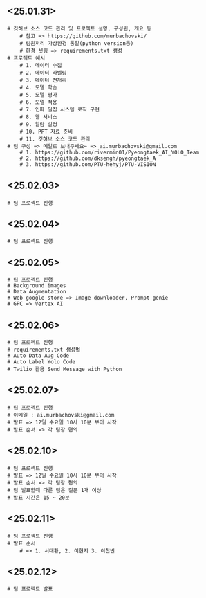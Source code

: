 ## <25.01.31>
    # 깃허브 소스 코드 관리 및 프로젝트 설명, 구성원, 개요 등
        # 참고 => https://github.com/murbachovski/
        # 팀원끼리 가상환경 통일(python version등)
        # 환경 셋팅 => requirements.txt 생성
    # 프로젝트 예시
        # 1. 데이터 수집
        # 2. 데이터 라벨링
        # 3. 데이터 전처리
        # 4. 모델 학습
        # 5. 모델 평가
        # 6. 모델 적용
        # 7. 인파 밀집 시스템 로직 구현
        # 8. 웹 서비스
        # 9. 알람 설정
        # 10. PPT 자료 준비
        # 11. 깃허브 소스 코드 관리
    # 팀 구성 => 메일로 보내주세요~ => ai.murbachovski@gmail.com
        # 1. https://github.com/rivermin01/Pyeongtaek_AI_YOLO_Team
        # 2. https://github.com/dksengh/pyeongtaek_A
        # 3. https://github.com/PTU-hehyj/PTU-VISION

## <25.02.03>
    # 팀 프로젝트 진행

## <25.02.04>
    # 팀 프로젝트 진행

## <25.02.05>
    # 팀 프로젝트 진행
    # Background images
    # Data Augmentation
    # Web google store => Image downloader, Prompt genie
    # GPC => Vertex AI

## <25.02.06>
    # 팀 프로젝트 진행
    # requirements.txt 생성법
    # Auto Data Aug Code
    # Auto Label Yolo Code
    # Twilio 활용 Send Message with Python

## <25.02.07>
    # 팀 프로젝트 진행
    # 이메일 : ai.murbachovski@gmail.com
    # 발표 => 12일 수요일 10시 10분 부터 시작
    # 발표 순서 => 각 팀장 협의

## <25.02.10>
    # 팀 프로젝트 진행
    # 발표 => 12일 수요일 10시 10분 부터 시작
    # 발표 순서 => 각 팀장 협의
    # 팀 발표할때 다른 팀은 질문 1개 이상
    # 발표 시간은 15 ~ 20분

## <25.02.11>
    # 팀 프로젝트 진행
    # 발표 순서 
        # => 1. 서대환, 2. 이현지 3. 이찬빈

## <25.02.12>
    # 팀 프로젝트 발표
